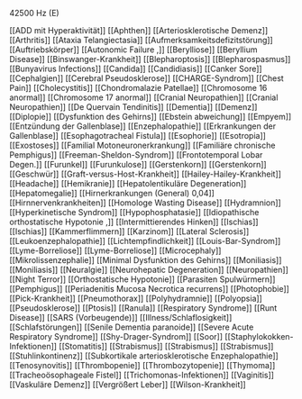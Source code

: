 42500 Hz (E)

[[ADD mit Hyperaktivität]]
[[Aphthen]]
[[Arteriosklerotische Demenz]]
[[Arthritis]]
[[Ataxia Telangiectasia]]
[[Aufmerksamkeitsdefizitstörung]]
[[Auftriebskörper]]
[[Autonomic Failure ,]]
[[Berylliose]]
[[Beryllium Disease]]
[[Binswanger-Krankheit]]
[[Blepharoptosis]]
[[Blepharospasmus]]
[[Bunyavirus Infections]]
[[Candida]]
[[Candidiasis]]
[[Canker Sore]]
[[Cephalgien]]
[[Cerebral Pseudosklerose]]
[[CHARGE-Syndrom]]
[[Chest Pain]]
[[Cholecystitis]]
[[Chondromalazie Patellae]]
[[Chromosome 16 anormal]]
[[Chromosome 17 anormal]]
[[Cranial Neuropathien]]
[[Cranial Neuropathien]]
[[De Quervain Tendinitis]]
[[Dementia]]
[[Demenz]]
[[Diplopie]]
[[Dysfunktion des Gehirns]]
[[Ebstein abweichung]]
[[Empyem]]
[[Entzündung der Gallenblase]]
[[Enzephalopathie]]
[[Erkrankungen der Gallenblase]]
[[Esophagotracheal Fistula]]
[[Esophorie]]
[[Esotropia]]
[[Exostoses]]
[[Familial Motoneuronerkrankung]]
[[Familiäre chronische Pemphigus]]
[[Freeman-Sheldon-Syndrom]]
[[Frontotemporal Lobar Degen.]]
[[Furunkel]]
[[Furunkulose]]
[[Gerstenkorn]]
[[Gerstenkorn]]
[[Geschwür]]
[[Graft-versus-Host-Krankheit]]
[[Hailey-Hailey-Krankheit]]
[[Headache]]
[[Hemikranie]]
[[Hepatolentikuläre Degeneration]]
[[Hepatomegalie]]
[[Hirnerkrankungen (General) 0,04]]
[[Hirnnervenkrankheiten]]
[[Homologe Wasting Disease]]
[[Hydramnion]]
[[Hyperkinetische Syndrom]]
[[Hypophosphatasie]]
[[Idiopathische orthostatische Hypotonie ,]]
[[Intermittierendes Hinken]]
[[Ischias]]
[[Ischias]]
[[Kammerflimmern]]
[[Karzinom]]
[[Lateral Sclerosis]]
[[Leukoenzephalopathie]]
[[Lichtempfindlichkeit]]
[[Louis-Bar-Syndrom]]
[[Lyme-Borreliose]]
[[Lyme-Borreliose]]
[[Microcephaly]]
[[Mikrolissenzephalie]]
[[Minimal Dysfunktion des Gehirns]]
[[Moniliasis]]
[[Moniliasis]]
[[Neuralgie]]
[[Neurohepatic Degeneration]]
[[Neuropathien]]
[[Night Terror]]
[[Orthostatische Hypotonie]]
[[Parasiten Spulwürmern]]
[[Pemphigus]]
[[Periadenitis Mucosa Necrotica recurrens]]
[[Photophobie]]
[[Pick-Krankheit]]
[[Pneumothorax]]
[[Polyhydramnie]]
[[Polyopsia]]
[[Pseudosklerose]]
[[Ptosis]]
[[Ranula]]
[[Respiratory Syndrome]]
[[Runt Disease]]
[[SARS (Vorbeugende)]]
[[Illness/Schlaflosigkeit]]
[[Schlafstörungen]]
[[Senile Dementia paranoide]]
[[Severe Acute Respiratory Syndrome]]
[[Shy-Drager-Syndrom]]
[[Soor]]
[[Staphylokokken-Infektionen]]
[[Stomatitis]]
[[Strabismus]]
[[Strabismus]]
[[Strabismus]]
[[Stuhlinkontinenz]]
[[Subkortikale arteriosklerotische Enzephalopathie]]
[[Tenosynovitis]]
[[Thrombopenie]]
[[Thrombozytopenie]]
[[Thymoma]]
[[Tracheoösophageale Fistel]]
[[Trichomonas-Infektionen]]
[[Vaginitis]]
[[Vaskuläre Demenz]]
[[Vergrößert Leber]]
[[Wilson-Krankheit]]